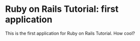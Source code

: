 # Ruby on Rails Tutorial: first application

This is the first application for Ruby on Rails Tutorial. How cool? 
